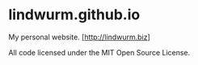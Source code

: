 lindwurm.github.io
===

My personal website. [http://lindwurm.biz]

All code licensed under the MIT Open Source License.